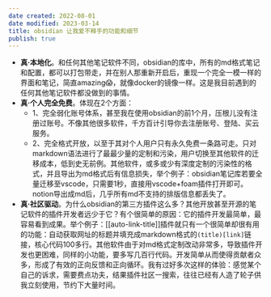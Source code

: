 ```yaml
---
date created: 2022-08-01
date modified: 2023-03-14
title: obsidian 让我爱不释手的功能和细节
publish: true
---
```


- **真·本地化**。和任何其他笔记软件不同，obsidian的库中，所有的md格式笔记和配置，都可以打包带走，并在别人那重新开启后，重现一个完全一模一样的界面和笔记，简直amazing😱，就像docker的镜像一样。这是我目前遇到的任何其他笔记软件都没做到的事情。
- **真·个人完全免费**。体现在2个方面：
	- 1、完全弱化账号体系，甚至我在使用obsidian的前1个月，压根儿没有注册过账号。不像其他很多软件，千方百计引导你去注册账号、登陆、买云服务。
	- 2、完全格式开放，以至于其对个人用户只有永久免费一条路可走。只对markdown语法进行了最最少量的定制和污染，用户切换至其他软件的迁移成本，低到史无前例。其他软件，或多或少有深度定制的污染性的格式，并且导出为md格式后有信息损失，举个例子：obsidian笔记库若要全量迁移至vscode，只需要1秒，直接用vscode+foam插件打开即可。notion导出成md后，几乎所有md不支持的排版信息都丢失了。
- **真·社区驱动**。为什么obsidian的第三方插件这么多？其他开放甚至开源的笔记软件的插件开发者远少于它？有个很简单的原因：它的插件开发最简单，最容易看到成果。举个例子：[[auto-link-title]]插件就只有一个很简单却很有用的功能：自动获取网址的标题并填充成markdown格式的`(title)[link]`链接，核心代码100多行。其他软件由于对md格式定制改动非常多，导致插件开发也更困难，同样的小功能，要多写几百行代码。开发简单从而使得贡献者众多，形成了有效的正向反馈和正向循环。我有过好多次这样的体验：感觉某个自己的诉求，需要费点功夫，结果插件社区一搜索，往往已经有人造了轮子供我立刻使用，节约下大量时间。